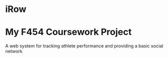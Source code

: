 iRow
====
My F454 Coursework Project
====
A web system for tracking athlete performance and providing a basic social network
